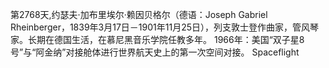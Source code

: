 第2768天,约瑟夫·加布里埃尔·赖因贝格尔（德语：Joseph Gabriel Rheinberger，1839年3月17日－1901年11月25日），列支敦士登作曲家，管风琴家。长期在德国生活，在慕尼黑音乐学院任教多年。
1966年：美国“双子星8号”与“阿金纳”对接舱体进行世界航天史上的第一次空间对接。
Spaceflight